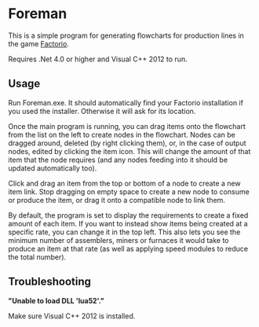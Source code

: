 # Foreman #

This is a simple program for generating flowcharts for production lines in the game [Factorio](https://www.factorio.com/).

Requires .Net 4.0 or higher and Visual C++ 2012 to run.

## Usage ##

Run Foreman.exe. It should automatically find your Factorio installation if you used the installer. Otherwise it will ask for its location.

Once the main program is running, you can drag items onto the flowchart from the list on the left to create nodes in the flowchart. Nodes can be dragged around, deleted (by right clicking them), or, in the case of output nodes, edited by clicking the item icon. This will change the amount of that item that the node requires (and any nodes feeding into it should be updated automatically too).

Click and drag an item from the top or bottom of a node to create a new item link. Stop dragging on empty space to create a new node to consume or produce the item, or drag it onto a compatible node to link them.

By default, the program is set to display the requirements to create a fixed amount of each item. If you want to instead show items being created at a specific rate, you can change it in the top left. This also lets you see the minimum number of assemblers, miners or furnaces it would take to produce an item at that rate (as well as applying speed modules to reduce the total number).

## Troubleshooting ##

**"Unable to load DLL 'lua52'."**

Make sure Visual C++ 2012 is installed.